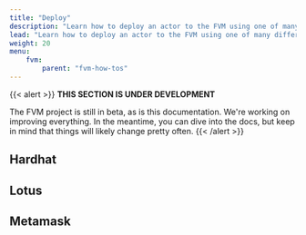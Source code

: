 ```yaml
---
title: "Deploy"
description: "Learn how to deploy an actor to the FVM using one of many different tools and workflows."
lead: "Learn how to deploy an actor to the FVM using one of many different tools and workflows."
weight: 20
menu:
    fvm:
        parent: "fvm-how-tos"
---
```


{{< alert >}}
**THIS SECTION IS UNDER DEVELOPMENT**

The FVM project is still in beta, as is this documentation. We're working on improving everything. In the meantime, you can dive into the docs, but keep in mind that things will likely change pretty often.
{{< /alert >}}

## Hardhat

## Lotus

## Metamask
